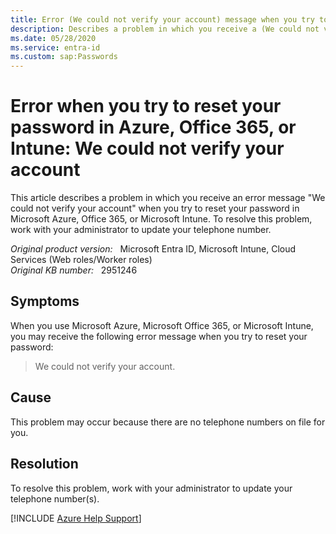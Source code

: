 ```yaml
---
title: Error (We could not verify your account) message when you try to reset your password in Azure, Office 365, or Intune
description: Describes a problem in which you receive a (We could not verify your account) error message when you try to reset your password in Microsoft Azure, Office 365, or Microsoft Intune.
ms.date: 05/28/2020
ms.service: entra-id
ms.custom: sap:Passwords
---
```

# Error when you try to reset your password in Azure, Office 365, or Intune: We could not verify your account

This article describes a problem in which you receive an error message "We could not verify your account" when you try to reset your password in Microsoft Azure, Office 365, or Microsoft Intune. To resolve this problem, work with your administrator to update your telephone number.

_Original product version:_ &nbsp; Microsoft Entra ID, Microsoft Intune, Cloud Services (Web roles/Worker roles)  
_Original KB number:_ &nbsp; 2951246

## Symptoms

When you use Microsoft Azure, Microsoft Office 365, or Microsoft Intune, you may receive the following error message when you try to reset your password:

> We could not verify your account.

## Cause

This problem may occur because there are no telephone numbers on file for you.

## Resolution

To resolve this problem, work with your administrator to update your telephone number(s).

[!INCLUDE [Azure Help Support](../../../includes/azure-help-support.md)]
